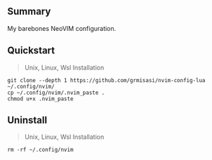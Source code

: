 ## Summary
My barebones NeoVIM configuration.

## Quickstart
> Unix, Linux, Wsl Installation

```shell
git clone --depth 1 https://github.com/grmisasi/nvim-config-lua ~/.config/nvim/
cp ~/.config/nvim/.nvim_paste .
chmod u+x .nvim_paste
```

## Uninstall
> Unix, Linux, Wsl Installation

```shell
rm -rf ~/.config/nvim
```
